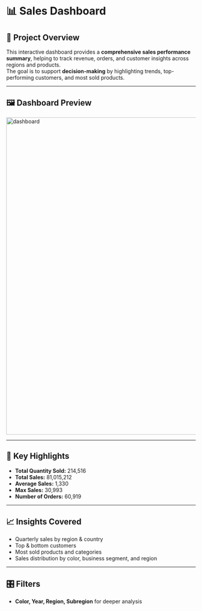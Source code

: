 # 📊 Sales Dashboard

## 🔹 Project Overview
This interactive dashboard provides a **comprehensive sales performance summary**, helping to track revenue, orders, and customer insights across regions and products.  
The goal is to support **decision-making** by highlighting trends, top-performing customers, and most sold products.  

---

## 🖼 Dashboard Preview

<img width="1171" height="841" alt="dashboard" src="https://github.com/user-attachments/assets/1a678704-08b6-4fbb-b740-b8f4b18e0d27" />


---

## 🔑 Key Highlights
- **Total Quantity Sold:** 214,516  
- **Total Sales:** 81,015,212  
- **Average Sales:** 1,330  
- **Max Sales:** 30,993  
- **Number of Orders:** 60,919  

---

## 📈 Insights Covered
- Quarterly sales by region & country  
- Top & bottom customers  
- Most sold products and categories  
- Sales distribution by color, business segment, and region  

---

## 🎛 Filters
- **Color, Year, Region, Subregion** for deeper analysis  

